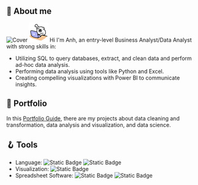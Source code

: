 ## 💬 About me
![Cover](https://github.com/huonganh245/portfolio/assets/26918637/66e56a19-0220-4c04-b6fb-7474716ad65e)
<img src="https://github.com/huonganh245/huonganh245/blob/main/coding.gif" width="50" height="50" />
Hi I'm Anh, an entry-level Business Analyst/Data Analyst with strong skills in:
* Utilizing SQL to query databases, extract, and clean data and perform ad-hoc data analysis.
* Performing data analysis using tools like Python and Excel.
* Creating compelling visualizations with Power BI to communicate insights.
                                                                                    
## 💼  Portfolio
In this [Portfolio Guide](guide.md), there are my projects about data cleaning and transformation, data analysis and visualization, and data science.


## 🪝 Tools
* Language: ![Static Badge](https://img.shields.io/badge/Python-black?logo=Python) ![Static Badge](https://img.shields.io/badge/SQL-black)
* Visualization: ![Static Badge](https://img.shields.io/badge/PowerBI-black?logo=PowerBI)
* Spreadsheet Software: ![Static Badge](https://img.shields.io/badge/Excel-black?logo=Microsoft%20Excel&logoColor=green) ![Static Badge](https://img.shields.io/badge/Google%20Sheets-black?style=flat&logo=GoogleSheets&logoColor=209f60)

